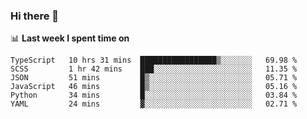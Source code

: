 ### Hi there 👋

<!--
**DBvc/DBvc** is a ✨ _special_ ✨ repository because its `README.md` (this file) appears on your GitHub profile.

Here are some ideas to get you started:

- 🔭 I’m currently working on ...
- 🌱 I’m currently learning ...
- 👯 I’m looking to collaborate on ...
- 🤔 I’m looking for help with ...
- 💬 Ask me about ...
- 📫 How to reach me: ...
- 😄 Pronouns: ...
- ⚡ Fun fact: ...
-->

📊 **Last week I spent time on**
<!--START_SECTION:waka-->

```text
TypeScript   10 hrs 31 mins  █████████████████▒░░░░░░░   69.98 %
SCSS         1 hr 42 mins    ███░░░░░░░░░░░░░░░░░░░░░░   11.35 %
JSON         51 mins         █▒░░░░░░░░░░░░░░░░░░░░░░░   05.71 %
JavaScript   46 mins         █▒░░░░░░░░░░░░░░░░░░░░░░░   05.16 %
Python       34 mins         █░░░░░░░░░░░░░░░░░░░░░░░░   03.84 %
YAML         24 mins         ▓░░░░░░░░░░░░░░░░░░░░░░░░   02.71 %
```

<!--END_SECTION:waka-->
